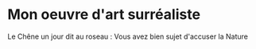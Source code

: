 # Mon oeuvre d'art surréaliste 
Le Chêne un jour dit au roseau :
Vous avez bien sujet d'accuser la Nature
